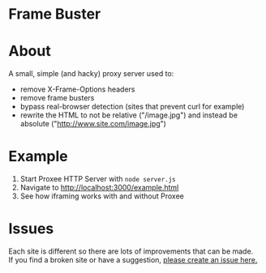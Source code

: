# Frame Buster

# About

A small, simple (and hacky) proxy server used to:

- remove X-Frame-Options headers
- remove frame busters
- bypass real-browser detection (sites that prevent curl for example)
- rewrite the HTML to not be relative ("/image.jpg") and instead be absolute ("http://www.site.com/image.jpg")

# Example

1. Start Proxee HTTP Server with `node server.js`
2. Navigate to [http://localhost:3000/example.html](http://localhost:3000/example.html)
3. See how iframing works with and without Proxee

# Issues

Each site is different so there are lots of improvements that can be made.  
If you find a broken site or have a suggestion, [please create an issue here.](https://github.com/ryanlelek/proxee/issues)
